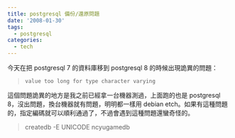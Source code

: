 ```yaml
---
title: postgresql 備份/還原問題
date: '2008-01-30'
tags:
  - postgresql
categories:
  - tech
---
```

今天在把 postgresql 7 的資料庫移到 postgresql 8 的時候出現詭異的問題：  

> `value too long for type character varying`

  
這個問題詭異的地方是我之前已經拿一台機器測過，上面跑的也是 postgresql 8，沒出問題，換台機器就有問題，明明都一樣用 debian etch。如果有這種問題的，指定編碼就可以順利通過了，不過會遇到這種問題還蠻奇怪的。  

> createdb -E UNICODE ncyugamedb